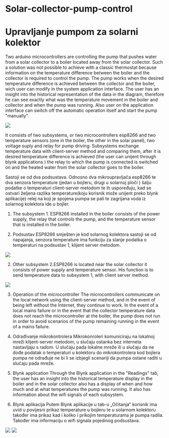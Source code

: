 # Solar-collector-pump-control
# Upravljanje pumpom za solarni kolektor 

Two arduino microcontrollers are controlling the pump that pushes water from a solar collector to a boiler located away from the solar collector. Such a solution was not possible to achieve with a classic thermostat because information on the temperature difference between the boiler and the collector is required to control the pump.  The pump works when the desired temperature difference is achieved between the collector and the boiler, wich user can modify in the system application interface. The user has an insight into the historical representation of the data in the diagram, therefore he can see exactly what was the temperature movement in the boiler and collector and when the pump was running.  Also user on the application interface can switch off the automatic operation itself and start the pump "manually".


![](Images/IMG_2178.jpg)

It consists of two subsystems, or two microcontrollers esp8266 and two temperature sensors (one in the boiler, the other in the solar panel), two voltage suply and relay for pump driving.  Subsystems exchange temperature data with client-server method and comparing them, after it is desired temperature difference is achieved (the user can unijent through blynk applications ) the relay to which the pump is connected is switched on and the heated water from the solar collector goes to the boiler.

Sastoji se od dva podsustava. Odnosno dva mikroupravljača esp8266 te dva senzora temperature (jedan u bojleru, drugi u solarnoj ploči ) šalju podatke o temperaturi client-server metodom te ih uspoređuju, kad se ostvari željena razlika temperature(koju korisnik može unijent preko blynk aplikacije) relej na koji je spojena  pumpa se pali te zagrijana voda iz solarnog kolektora ide u bojler. 

1. The subsystem 1. ESP8266 installed in the boiler consists of the power supply, the relay that controls the pump, and the temperature sensor that is installed in the boiler.
 
1.	Podsustav ESP8266 smješten je kod solarnog kolektora sastoji se od napajanja, senzora temperature  ima funkciju za slanje podatka o temperaturi na podsustav 1, klijent server metodom.

![](Images/IMG_4781.jpg)

2. Other subsystem 2.ESP8266 is located near the solar collector it consists of power supply and temperature sensor. His function is to send temperature data to subsystem 1, with client server method.

![](Images/IMG_2182.jpg)

3. Operation of the microcontroller
The microcontrollers communicate on the local network using the client-server method, and in the event of being left without the Internet, they continue to work. In the event of a local mains failure or in the event that the collector temperature data does not reach the microcontroller at the boiler, the pump does not run in order to avoid scenarios of the pump remaining running in the event of a mains failure.

3.	Odrađivanje mikrokontrolera
Mikrokonroleri komuniciraju na lokalnoj mreži klijent-server metodom, u slučaju ostanka bez interneta nastavljaju s radom. U slučaju pada lokalne mreže ili u slučaju da ne dođe podatak o temperaturi u kolektoru do mikrokontrolera kod bojlera pumpa ne odrađuje ne bi li se izbjegli scenariji da pumpa ostane raditi u slučaju pada mreže.  

4. Blynk application
Through the Blynk application in the "Readings" tab, the user has an insight into the historical temperature display in the boiler and in the solar collector also has a display of when and how much and at what temperatures the pump was running. It also has information about the wifi signals of each subsystem.
 
4.	Blynk aplikacija
Putem Blynk aplikacije  u tab-u „Očitanja“ korisnik ima uvid u povijesni prikaz temperature u bojleru te u solarnom kolektoru također ima prikaz  kad i koliko i prikojim temperaturama je pumpa radila.  Također ima informaciju o wifi signala pojedinog podsustava.

![](Images/WhatsApp%20Image%202021-01-11%20at%2012.42.48.jpeg)
![](Images/WhatsApp%20Image%202021-01-11%20at%2015.54.48.jpeg)


